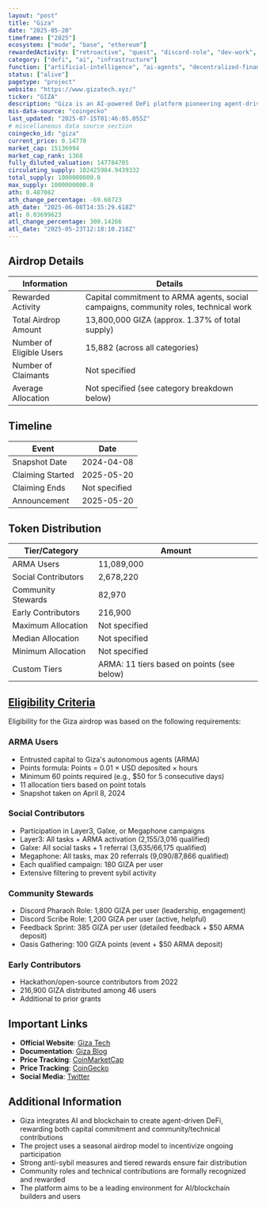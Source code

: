 ```yaml
---
layout: "post"
title: "Giza"
date: "2025-05-20"
timeframe: ["2025"]
ecosystem: ["mode", "base", "ethereum"]
rewardedActivity: ["retroactive", "quest", "discord-role", "dev-work", "content", "loyalty"]
category: ["defi", "ai", "infrastructure"]
function: ["artificial-intelligence", "ai-agents", "decentralized-finance"]
status: ["alive"]
pagetype: "project"
website: "https://www.gizatech.xyz/"
ticker: "GIZA"
description: "Giza is an AI-powered DeFi platform pioneering agent-driven finance, rewarding users for capital commitment, community engagement, and technical contributions."
mis-data-source: "coingecko"
last_updated: "2025-07-15T01:46:05.055Z"
# miscellaneous data source section
coingecko_id: "giza"
current_price: 0.14778
market_cap: 15136994
market_cap_rank: 1368
fully_diluted_valuation: 147784705
circulating_supply: 102425984.9439332
total_supply: 1000000000.0
max_supply: 1000000000.0
ath: 0.487082
ath_change_percentage: -69.60723
ath_date: "2025-06-08T14:35:29.618Z"
atl: 0.03699623
atl_change_percentage: 300.14266
atl_date: "2025-05-23T12:18:10.218Z"
---
```


## Airdrop Details

| Information              | Details                                                                              |
| ------------------------ | ------------------------------------------------------------------------------------ |
| Rewarded Activity        | Capital commitment to ARMA agents, social campaigns, community roles, technical work |
| Total Airdrop Amount     | 13,800,000 GIZA (approx. 1.37% of total supply)                                      |
| Number of Eligible Users | 15,882 (across all categories)                                                       |
| Number of Claimants      | Not specified                                                                        |
| Average Allocation       | Not specified (see category breakdown below)                                         |

## Timeline

| Event            | Date          |
| ---------------- | ------------- |
| Snapshot Date    | 2024-04-08    |
| Claiming Started | 2025-05-20    |
| Claiming Ends    | Not specified |
| Announcement     | 2025-05-20    |

## Token Distribution

| Tier/Category       | Amount                                     |
| ------------------- | ------------------------------------------ |
| ARMA Users          | 11,089,000                                 |
| Social Contributors | 2,678,220                                  |
| Community Stewards  | 82,970                                     |
| Early Contributors  | 216,900                                    |
| Maximum Allocation  | Not specified                              |
| Median Allocation   | Not specified                              |
| Minimum Allocation  | Not specified                              |
| Custom Tiers        | ARMA: 11 tiers based on points (see below) |

## [Eligibility Criteria](https://gizatech.xyz/blog/giza-airdrop)

Eligibility for the Giza airdrop was based on the following requirements:

### ARMA Users
- Entrusted capital to Giza's autonomous agents (ARMA)
- Points formula: Points = 0.01 × USD deposited × hours
- Minimum 60 points required (e.g., $50 for 5 consecutive days)
- 11 allocation tiers based on point totals
- Snapshot taken on April 8, 2024

### Social Contributors
- Participation in Layer3, Galxe, or Megaphone campaigns
- Layer3: All tasks + ARMA activation (2,155/3,016 qualified)
- Galxe: All social tasks + 1 referral (3,635/66,175 qualified)
- Megaphone: All tasks, max 20 referrals (9,090/87,866 qualified)
- Each qualified campaign: 180 GIZA per user
- Extensive filtering to prevent sybil activity

### Community Stewards
- Discord Pharaoh Role: 1,800 GIZA per user (leadership, engagement)
- Discord Scribe Role: 1,200 GIZA per user (active, helpful)
- Feedback Sprint: 385 GIZA per user (detailed feedback + $50 ARMA deposit)
- Oasis Gathering: 100 GIZA points (event + $50 ARMA deposit)

### Early Contributors
- Hackathon/open-source contributors from 2022
- 216,900 GIZA distributed among 46 users
- Additional to prior grants

## Important Links

- **Official Website**: [Giza Tech](https://www.gizatech.xyz/)
- **Documentation**: [Giza Blog](https://gizatech.xyz/blog/giza-airdrop)
- **Price Tracking**: [CoinMarketCap](https://coinmarketcap.com/currencies/giza/)
- **Price Tracking**: [CoinGecko](https://www.coingecko.com/en/coins/giza)
- **Social Media**: [Twitter](https://x.com/gizatechxyz)

## Additional Information

- Giza integrates AI and blockchain to create agent-driven DeFi, rewarding both capital commitment and community/technical contributions
- The project uses a seasonal airdrop model to incentivize ongoing participation
- Strong anti-sybil measures and tiered rewards ensure fair distribution
- Community roles and technical contributions are formally recognized and rewarded
- The platform aims to be a leading environment for AI/blockchain builders and users
